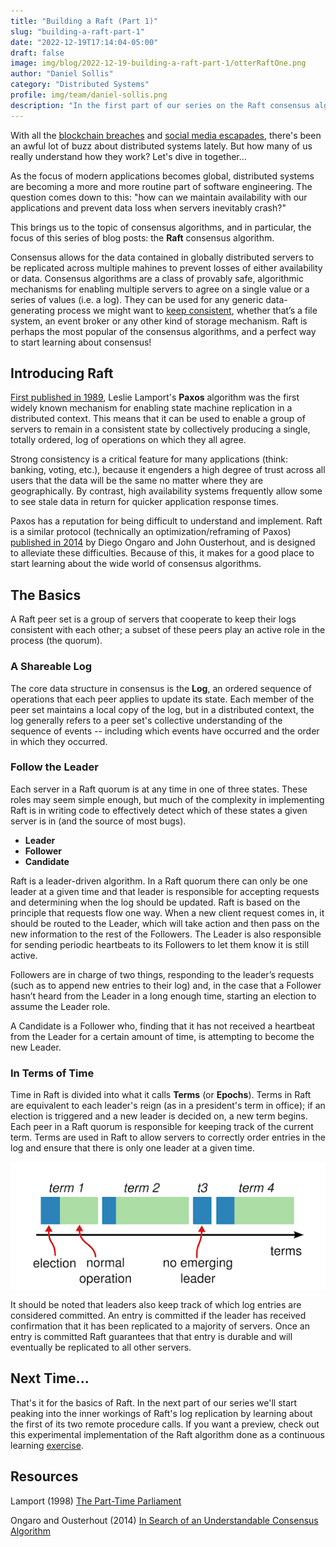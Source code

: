 ```yaml
---
title: "Building a Raft (Part 1)"
slug: "building-a-raft-part-1"
date: "2022-12-19T17:14:04-05:00"
draft: false
image: img/blog/2022-12-19-building-a-raft-part-1/otterRaftOne.png
author: "Daniel Sollis"
category: "Distributed Systems"
profile: img/team/daniel-sollis.png
description: "In the first part of our series on the Raft consensus algorithm we'll give an overview and introduction of the algorithm."
---
```


With all the [blockchain breaches](http://localhost:1313/blog/six-things-you-didnt-know-about-crypto/) and [social media escapades](https://rotational.io/blog/twitter-wont-disappear-overnight/), there's been an awful lot of buzz about distributed systems lately. But how many of us really understand how they work? Let's dive in together...

<!--more-->

As the focus of modern applications becomes global, distributed systems are becoming a more and more routine part of software engineering. The question comes down to this: "how can we maintain availability with our applications and prevent data loss when servers inevitably crash?"

This brings us to the topic of consensus algorithms, and in particular, the focus of this series of blog posts: the **Raft** consensus algorithm.

Consensus allows for the data contained in globally distributed servers to be replicated across multiple mahines to prevent losses of either availability or data. Consensus algorithms are a class of provably safe, algorithmic mechanisms for enabling multiple servers to agree on a single value or a series of values (i.e. a log). They can be used for any generic data-generating process we might want to [keep consistent](https://rotational.io/blog/a-distributed-systems-maze/), whether that’s a file system, an event broker or any other kind of storage mechanism.  Raft is perhaps the most popular of the consensus algorithms, and a perfect way to start learning about consensus!

## Introducing Raft
[First published in 1989](https://lamport.azurewebsites.net/pubs/lamport-paxos.pdf), Leslie Lamport's **Paxos** algorithm was the first widely known mechanism for enabling state machine replication in a distributed context. This means that it can be used to enable a group of servers to remain in a consistent state by collectively producing a single, totally ordered, log of operations on which they all agree.

Strong consistency is a critical feature for many applications (think: banking, voting, etc.), because it engenders a high degree of trust across all users that the data will be the same no matter where they are geographically. By contrast, high availability systems frequently allow some to see stale data in return for quicker application response times.

Paxos has a reputation for being difficult to understand and implement. Raft is a similar protocol (technically an optimization/reframing of Paxos) [published in 2014](https://web.stanford.edu/~ouster/cgi-bin/papers/raft-atc14) by Diego Ongaro and John Ousterhout, and is designed to alleviate these difficulties. Because of this, it makes for a good place to start learning about the wide world of consensus algorithms.


## The Basics
A Raft peer set is a group of servers that cooperate to keep their logs consistent with each other; a subset of these peers play an active role in the process (the quorum).

### A Shareable Log
The core data structure in consensus is the **Log**, an ordered sequence of operations that each peer applies to update its state. Each member of the peer set maintains a local copy of the log, but in a distributed context, the log generally refers to a peer set's collective understanding of the sequence of events -- including which events have occurred and the order in which they occurred.

### Follow the Leader
Each server in a Raft quorum is at any time in one of three states. These roles may seem simple enough, but much of the complexity in implementing Raft is in writing code to effectively detect which of these states a given server is in (and the source of most bugs).

* **Leader**
* **Follower**
* **Candidate**

Raft is a leader-driven algorithm. In a Raft quorum there can only be one leader at a given time and that leader is responsible for accepting requests and determining when the log should be updated. Raft is based on the principle that requests flow one way. When a new client request comes in, it should be routed to the Leader, which will take action and then pass on the new information to the rest of the Followers. The Leader is also responsible for sending periodic heartbeats to its Followers to let them know it is still active.

Followers are in charge of two things, responding to the leader’s requests (such as to append new entries to their log) and, in the case that a Follower hasn’t heard from the Leader in a long enough time, starting an election to assume the Leader role.

A Candidate is a Follower who, finding that it has not received a heartbeat from the Leader for a certain amount of time, is attempting to become the new Leader.

### In Terms of Time
Time in Raft is divided into what it calls **Terms** (or **Epochs**). Terms in Raft are equivalent to each leader's reign (as in a president's term in office); if an election is triggered and a new leader is decided on, a new term begins. Each peer in a Raft quorum is responsible for keeping track of the current term. Terms are used in Raft to allow servers to correctly order entries in the log and ensure that there is only one leader at a given time.

!["Terms in Raft"](/img/blog/2022-12-19-building-a-raft-part-1/raftTerms.png)

It should be noted that leaders also keep track of which log entries are considered committed. An entry is committed if the leader has received confirmation that it has been replicated to a majority of servers. Once an entry is committed Raft guarantees that that entry is durable and will eventually be replicated to all other servers.

## Next Time...

That's it for the basics of Raft. In the next part of our series we'll start peaking into the inner workings of Raft's log replication by learning about the first of its two remote procedure calls. If you want a preview, check out this experimental implementation of the Raft algorithm done as a continuous learning [exercise](https://github.com/rotationalio/Raft).


## Resources

Lamport (1998) [The Part-Time Parliament](https://lamport.azurewebsites.net/pubs/lamport-paxos.pdf)

Ongaro and Ousterhout (2014) [In Search of an Understandable Consensus Algorithm](https://web.stanford.edu/~ouster/cgi-bin/papers/raft-atc14)
